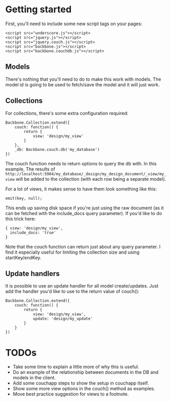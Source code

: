 # Getting started

First, you'll need to include some new script tags on your pages:

    <script src="underscore.js"></script>
    <script src="jquery.js"></script>
    <script src="jquery.couch.js"></script>
    <script src="backbone.js"></script>
    <script src="backbone.couchdb.js"></script>

## Models

There's nothing that you'll need to do to make this work with models. The model
id is going to be used to fetch/save the model and it will just work.

## Collections

For collections, there's some extra configuration required:

    Backbone.Collection.extend({
        couch: function() {
            return {
                view: 'design/my_view'
            }
        },
        _db: Backbone.couch.db('my_database')
    })

The couch function needs to return options to query the db with. In this
example, The results of
`http://localhost:5984/my_database/_design/my_design_document/_view/my_view`
will be added to the collection (with each row being a separate model).

For a lot of views, it makes sense to have them look something like this:

    emit(key, null);

This ends up saving disk space if you're just using the raw document (as it can
be fetched with the include_docs query parameter). If you'd like to do this
trick here:

    { view: 'design/my_view',
      include_docs: 'true'
    }

Note that the couch function can return just about any query parameter. I find
it especially useful for limiting the collection size and using startKey/endKey.

## Update handlers

It is possible to use an update handler for all model create/updates. Just add
the handler you'd like to use to the return value of couch():

    Backbone.Collection.extend({
        couch: function() {
            return {
                view: 'design/my_view',
                update: 'design/my_update'
            }
        }
    })

# TODOs

- Take some time to explain a little more of why this is useful.
- Do an example of the relationship between documents in the DB and models in
  the client.
- Add some couchapp steps to show the setup in couchapp itself.
- Show some more view options in the couch() method as examples.
- Move best practice suggestion for views to a footnote.

